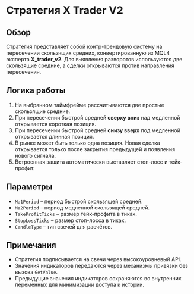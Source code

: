 # Стратегия X Trader V2

## Обзор
Стратегия представляет собой контр-трендовую систему на пересечении скользящих средних, конвертированную из MQL4 эксперта **X_trader_v2**. Для выявления разворотов используются две скользящие средние, а сделки открываются против направления пересечения.

## Логика работы
1. На выбранном таймфрейме рассчитываются две простые скользящие средние.
2. При пересечении быстрой средней **сверху вниз** над медленной открывается короткая позиция.
3. При пересечении быстрой средней **снизу вверх** под медленной открывается длинная позиция.
4. В рынке может быть только одна позиция. Новая сделка открывается только после закрытия предыдущей и появления нового сигнала.
5. Встроенная защита автоматически выставляет стоп-лосс и тейк-профит.

## Параметры
- `Ma1Period` – период быстрой скользящей средней.
- `Ma2Period` – период медленной скользящей средней.
- `TakeProfitTicks` – размер тейк-профита в тиках.
- `StopLossTicks` – размер стоп-лосса в тиках.
- `CandleType` – тип свечей для расчётов.

## Примечания
- Стратегия подписывается на свечи через высокоуровневый API.
- Значения индикаторов передаются через механизмы привязки без вызова `GetValue`.
- Предыдущие значения индикаторов сохраняются во внутренних переменных для минимизации доступа к истории.
